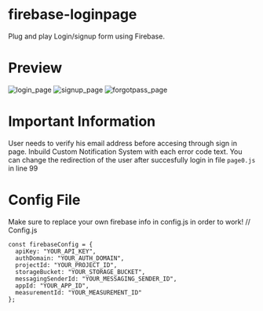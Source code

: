 # firebase-loginpage
Plug and play Login/signup form using Firebase. 

# Preview 

![login_page](https://github.com/user-attachments/assets/04ca5f76-1358-4e40-9920-119baeb75512)
![signup_page](https://github.com/user-attachments/assets/68151858-7d10-4489-82d6-f16b5e7844d8)
![forgotpass_page](https://github.com/user-attachments/assets/540da903-000d-4221-8747-e93f882b2c41)


# Important Information

User needs to verify his email address before accesing through sign in page. 
Inbuild Custom Notification System with each error code text.
You can change the redirection of the user after succesfully login in file `page0.js` in line 99 

# Config File
Make sure to replace your own firebase info in config.js in order to work!
// Config.js
```
const firebaseConfig = {
  apiKey: "YOUR_API_KEY",
  authDomain: "YOUR_AUTH_DOMAIN",
  projectId: "YOUR_PROJECT_ID",
  storageBucket: "YOUR_STORAGE_BUCKET",
  messagingSenderId: "YOUR_MESSAGING_SENDER_ID",
  appId: "YOUR_APP_ID",
  measurementId: "YOUR_MEASUREMENT_ID" 
};
```


